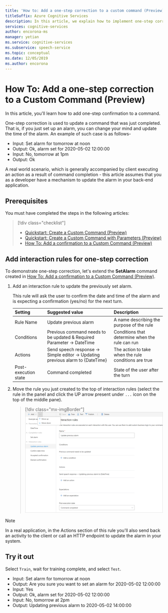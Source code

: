 ```yaml
---
title: 'How to: Add a one-step correction to a custom command (Preview) - Speech service'
titleSuffix: Azure Cognitive Services
description: In this article, we explain how to implement one-step corrections for a command in Custom Commands.
services: cognitive-services
author: encorona-ms
manager: yetian
ms.service: cognitive-services
ms.subservice: speech-service
ms.topic: conceptual
ms.date: 12/05/2019
ms.author: encorona
---
```


# How To: Add a one-step correction to a Custom Command (Preview)

In this article, you'll learn how to add one-step confirmation to a command.

One-step correction is used to update a command that was just completed. That is, if you just set up an alarm, you can change your mind and update the time of the alarm. An example of such case is as follows-

- Input: Set alarm for tomorrow at noon
- Output: Ok, alarm set for 2020-05-02 12:00:00
- Input: No, tomorrow at 1pm
- Output: Ok

A real world scenario, which is generally accompanied by client executing an action as a result of command completion - this article assumes that you as a developer have a mechanism to update the alarm in your back-end application.

## Prerequisites

You must have completed the steps in the following articles:
> [!div class="checklist"]
> * [Quickstart: Create a Custom Command (Preview)](./quickstart-custom-speech-commands-create-new.md)
> * [Quickstart: Create a Custom Command with Parameters (Preview)](./quickstart-custom-speech-commands-create-parameters.md)
> * [How To: Add a confirmation to a Custom Command (Preview)](./how-to-custom-speech-commands-confirmations.md)


## Add interaction rules for one-step correction 

To demonstrate one-step correction, let's extend the **SetAlarm** command created in [How To: Add a confirmation to a Custom Command (Preview)](./how-to-custom-speech-commands-confirmations.md).
 
1. Add an interaction rule to update the previously set alarm. 

    This rule will ask the user to confirm the date and time of the alarm and is expecting a confirmation (yes/no) for the next turn.

   | Setting               | Suggested value                                                  | Description                                        |
   | --------------------- | ---------------------------------------------------------------- | -------------------------------------------------- |
   | Rule Name             | Update previous alarm                                            | A name describing the purpose of the rule          |
   | Conditions            | Previous command needs to be updated & Required Parameter -> DateTime                | Conditions that determine when the rule can run    |   
   | Actions               | Send speech response -> Simple editor -> Updating previous alarm to {DateTime}      | The action to take when the rule conditions are true |
   | Post-execution state | Command completed        | State of the user after the turn                   |

1. Move the rule you just created to the top of interaction rules (select the rule in the panel and click the UP arrow present under `...` icon on the top of the middle pane).
   > [!div class="mx-imgBorder"]
   > ![Add a range validation](media/custom-speech-commands/one-step-correction-rules.png)

> [!NOTE]
> In a real application, in the Actions section of this rule you'll also send back an activity to the client or call an HTTP endpoint to update the alarm in your system.

## Try it out

Select `Train`, wait for training complete, and select `Test`.

- Input: Set alarm for tomorrow at noon
- Output: Are you sure you want to set an alarm for 2020-05-02 12:00:00
- Input: Yes
- Output: Ok, alarm set for 2020-05-02 12:00:00
- Input: No, tomorrow at 2pm
- Output: Updating previous alarm to 2020-05-02 14:00:00

